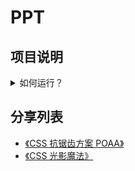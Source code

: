 # PPT

## 项目说明

<details>
  <summary>如何运行？</summary>
  <ul>
    <li>1. 首先确保你的电脑装了 NodeJS
    <li>2. npm install -g http-server
    <li>3. npm start
    <li>4. 访问 http://localhost:9999/index.html 就能看到结果了
  </ul>
</details>

## 分享列表

- [《CSS 抗锯齿方案 POAA》](./ppt/poaa)
- [《CSS 光影魔法》](./ppt/light-travel)
